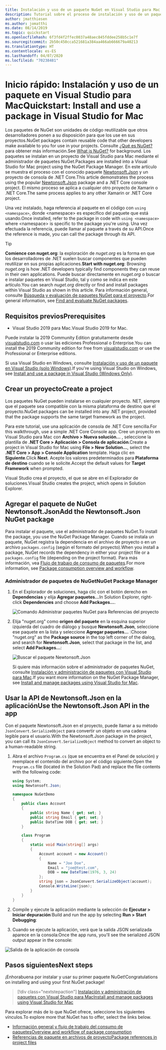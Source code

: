 ```yaml
---
title: Instalación y uso de un paquete NuGet en Visual Studio para Mac
description: Tutorial sobre el proceso de instalación y uso de un paquete NuGet en un proyecto de Visual Studio para Mac.
author: jmatthiesen
ms.author: jomatthi
ms.date: 08/14/2019
ms.topic: quickstart
ms.openlocfilehash: 6f3fd4f2ffec0037a48aec845fddee258b5c1e7f
ms.sourcegitcommit: 2b50c450cca521681a384aa466ab666679a40213
ms.translationtype: HT
ms.contentlocale: es-ES
ms.lasthandoff: 04/07/2020
ms.locfileid: "70238481"
---
```

# <a name="quickstart-install-and-use-a-package-in-visual-studio-for-mac"></a><span data-ttu-id="bbcd3-103">Inicio rápido: Instalación y uso de un paquete en Visual Studio para Mac</span><span class="sxs-lookup"><span data-stu-id="bbcd3-103">Quickstart: Install and use a package in Visual Studio for Mac</span></span>

<span data-ttu-id="bbcd3-104">Los paquetes de NuGet son unidades de código reutilizable que otros desarrolladores ponen a su disposición para que los use en sus proyectos.</span><span class="sxs-lookup"><span data-stu-id="bbcd3-104">NuGet packages contain reusable code that other developers make available to you for use in your projects.</span></span> <span data-ttu-id="bbcd3-105">Consulte [¿Qué es NuGet?](../What-is-NuGet.md) para obtener más información.</span><span class="sxs-lookup"><span data-stu-id="bbcd3-105">See [What is NuGet?](../What-is-NuGet.md) for background.</span></span> <span data-ttu-id="bbcd3-106">Los paquetes se instalan en un proyecto de Visual Studio para Mac mediante el administrador de paquetes NuGet.</span><span class="sxs-lookup"><span data-stu-id="bbcd3-106">Packages are installed into a Visual Studio for Mac project using the NuGet Package Manager.</span></span> <span data-ttu-id="bbcd3-107">En este artículo se muestra el proceso con el conocido paquete [Newtonsoft.Json](https://www.nuget.org/packages/Newtonsoft.Json/) y un proyecto de consola de .NET Core.</span><span class="sxs-lookup"><span data-stu-id="bbcd3-107">This article demonstrates the process using the popular [Newtonsoft.Json](https://www.nuget.org/packages/Newtonsoft.Json/) package and a .NET Core console project.</span></span> <span data-ttu-id="bbcd3-108">El mismo proceso se aplica a cualquier otro proyecto de Xamarin o .NET Core.</span><span class="sxs-lookup"><span data-stu-id="bbcd3-108">The same process applies to any other Xamarin or .NET Core project.</span></span>

<span data-ttu-id="bbcd3-109">Una vez instalado, haga referencia al paquete en el código con `using <namespace>`, donde \<namespace\> es específico del paquete que está usando.</span><span class="sxs-lookup"><span data-stu-id="bbcd3-109">Once installed, refer to the package in code with `using <namespace>` where \<namespace\> is specific to the package you're using.</span></span> <span data-ttu-id="bbcd3-110">Una vez efectuada la referencia, puede llamar al paquete a través de su API.</span><span class="sxs-lookup"><span data-stu-id="bbcd3-110">Once the reference is made, you can call the package through its API.</span></span>

> [!Tip]
> <span data-ttu-id="bbcd3-111">**Comience con nuget.org**: la exploración de *nuget.org* es la forma en que los desarrolladores de .NET suelen buscar componentes que pueden reutilizar en sus propias aplicaciones.</span><span class="sxs-lookup"><span data-stu-id="bbcd3-111">**Start with nuget.org**: Browsing *nuget.org* is how .NET developers typically find components they can reuse in their own applications.</span></span> <span data-ttu-id="bbcd3-112">Puede buscar directamente en *nuget.org* o buscar e instalar paquetes en Visual Studio, tal y como se indica en este artículo.</span><span class="sxs-lookup"><span data-stu-id="bbcd3-112">You can search *nuget.org* directly or find and install packages within Visual Studio as shown in this article.</span></span> <span data-ttu-id="bbcd3-113">Para información general, consulte [Búsqueda y evaluación de paquetes NuGet para el proyecto](../consume-packages/finding-and-choosing-packages.md).</span><span class="sxs-lookup"><span data-stu-id="bbcd3-113">For general information, see [Find and evaluate NuGet packages](../consume-packages/finding-and-choosing-packages.md).</span></span>

## <a name="prerequisites"></a><span data-ttu-id="bbcd3-114">Requisitos previos</span><span class="sxs-lookup"><span data-stu-id="bbcd3-114">Prerequisites</span></span>

- <span data-ttu-id="bbcd3-115">Visual Studio 2019 para Mac.</span><span class="sxs-lookup"><span data-stu-id="bbcd3-115">Visual Studio 2019 for Mac.</span></span>

<span data-ttu-id="bbcd3-116">Puede instalar la 2019 Community Edition gratuitamente desde [visualstudio.com](https://www.visualstudio.com/) o usar las ediciones Professional o Enterprise.</span><span class="sxs-lookup"><span data-stu-id="bbcd3-116">You can install the 2019 Community edition for free from [visualstudio.com](https://www.visualstudio.com/) or use the Professional or Enterprise editions.</span></span>

<span data-ttu-id="bbcd3-117">Si usa Visual Studio en Windows, consulte [Instalación y uso de un paquete en Visual Studio (solo Windows)](install-and-use-a-package-in-visual-studio.md).</span><span class="sxs-lookup"><span data-stu-id="bbcd3-117">If you're using Visual Studio on Windows, see [Install and use a package in Visual Studio (Windows Only)](install-and-use-a-package-in-visual-studio.md).</span></span>

## <a name="create-a-project"></a><span data-ttu-id="bbcd3-118">Crear un proyecto</span><span class="sxs-lookup"><span data-stu-id="bbcd3-118">Create a project</span></span>

<span data-ttu-id="bbcd3-119">Los paquetes NuGet pueden instalarse en cualquier proyecto. NET, siempre que el paquete sea compatible con la misma plataforma de destino que el proyecto.</span><span class="sxs-lookup"><span data-stu-id="bbcd3-119">NuGet packages can be installed into any .NET project, provided that the package supports the same target framework as the project.</span></span>

<span data-ttu-id="bbcd3-120">Para este tutorial, use una aplicación de consola de .NET Core sencilla.</span><span class="sxs-lookup"><span data-stu-id="bbcd3-120">For this walkthrough, use a simple .NET Core Console app.</span></span> <span data-ttu-id="bbcd3-121">Cree un proyecto en Visual Studio para Mac con **Archivo > Nueva solución...** , seleccione la plantilla de **.NET Core > Aplicación > Consola de aplicación**.</span><span class="sxs-lookup"><span data-stu-id="bbcd3-121">Create a project in Visual Studio for Mac using **File > New Solution...**, select the **.NET Core > App > Console Application** template.</span></span> <span data-ttu-id="bbcd3-122">Haga clic en **Siguiente**.</span><span class="sxs-lookup"><span data-stu-id="bbcd3-122">Click **Next**.</span></span> <span data-ttu-id="bbcd3-123">Acepte los valores predeterminados para **Plataforma de destino** cuando se le solicite.</span><span class="sxs-lookup"><span data-stu-id="bbcd3-123">Accept the default values for **Target Framework** when prompted.</span></span>

<span data-ttu-id="bbcd3-124">Visual Studio crea el proyecto, el que se abre en el Explorador de soluciones.</span><span class="sxs-lookup"><span data-stu-id="bbcd3-124">Visual Studio creates the project, which opens in Solution Explorer.</span></span>

## <a name="add-the-newtonsoftjson-nuget-package"></a><span data-ttu-id="bbcd3-125">Agregar el paquete de NuGet Newtonsoft.Json</span><span class="sxs-lookup"><span data-stu-id="bbcd3-125">Add the Newtonsoft.Json NuGet package</span></span>

<span data-ttu-id="bbcd3-126">Para instalar el paquete, use el administrador de paquetes NuGet.</span><span class="sxs-lookup"><span data-stu-id="bbcd3-126">To install the package, you use the NuGet Package Manager.</span></span> <span data-ttu-id="bbcd3-127">Cuando se instala un paquete, NuGet registra la dependencia en el archivo de proyecto o en un archivo `packages.config` (según el formato del proyecto).</span><span class="sxs-lookup"><span data-stu-id="bbcd3-127">When you install a package, NuGet records the dependency in  either your project file or a `packages.config` file (depending on the project format).</span></span> <span data-ttu-id="bbcd3-128">Para más información, vea [Flujo de trabajo de consumo de paquetes](../consume-packages/Overview-and-Workflow.md).</span><span class="sxs-lookup"><span data-stu-id="bbcd3-128">For more information, see [Package consumption overview and workflow](../consume-packages/Overview-and-Workflow.md).</span></span>

### <a name="nuget-package-manager"></a><span data-ttu-id="bbcd3-129">Administrador de paquetes de NuGet</span><span class="sxs-lookup"><span data-stu-id="bbcd3-129">NuGet Package Manager</span></span>

1. <span data-ttu-id="bbcd3-130">En el Explorador de soluciones, haga clic con el botón derecho en **Dependencias** y elija **Agregar paquetes...**</span><span class="sxs-lookup"><span data-stu-id="bbcd3-130">In Solution Explorer, right-click **Dependencies** and choose **Add Packages...**.</span></span>

    ![Comando Administrar paquetes NuGet para Referencias del proyecto](media/QS_Use_Mac-02-ManageNuGetPackages.png)

1. <span data-ttu-id="bbcd3-132">Elija "nuget.org" como **origen del paquete** en la esquina superior izquierda del cuadro de diálogo y busque **Newtonsoft.Json**, seleccione ese paquete en la lista y seleccione **Agregar paquetes...** :</span><span class="sxs-lookup"><span data-stu-id="bbcd3-132">Choose "nuget.org" as the **Package source** in the top left corner of the dialog, and search for **Newtonsoft.Json**, select that package in the list, and select **Add Packages...**:</span></span>

    ![Buscar el paquete Newtonsoft.Json](media/QS_Use_Mac-03-NewtonsoftJson.png)

    <span data-ttu-id="bbcd3-134">Si quiere más información sobre el administrador de paquetes NuGet, consulte [Instalación y administración de paquetes con Visual Studio para Mac](../consume-packages/install-use-packages-visual-studio.md).</span><span class="sxs-lookup"><span data-stu-id="bbcd3-134">If you want more information on the NuGet Package Manager, see [Install and manage packages using Visual Studio for Mac](../consume-packages/install-use-packages-visual-studio.md).</span></span>

## <a name="use-the-newtonsoftjson-api-in-the-app"></a><span data-ttu-id="bbcd3-135">Usar la API de Newtonsoft.Json en la aplicación</span><span class="sxs-lookup"><span data-stu-id="bbcd3-135">Use the Newtonsoft.Json API in the app</span></span>

<span data-ttu-id="bbcd3-136">Con el paquete Newtonsoft.Json en el proyecto, puede llamar a su método `JsonConvert.SerializeObject` para convertir un objeto en una cadena legible para el usuario.</span><span class="sxs-lookup"><span data-stu-id="bbcd3-136">With the Newtonsoft.Json package in the project, you can call its `JsonConvert.SerializeObject` method to convert an object to a human-readable string.</span></span>

1. <span data-ttu-id="bbcd3-137">Abra el archivo `Program.cs` (que se encuentra en el Panel de solución) y reemplace el contenido del archivo por el código siguiente:</span><span class="sxs-lookup"><span data-stu-id="bbcd3-137">Open the `Program.cs` file (located in the Solution Pad) and replace the file contents with the following code:</span></span>

    ```cs
    using System;
    using Newtonsoft.Json;

    namespace NuGetDemo
    {
        public class Account
        {
            public string Name { get; set; }
            public string Email { get; set; }
            public DateTime DOB { get; set; }
        }
    
        class Program
        {
            static void Main(string[] args)
            {
                Account account = new Account()
                {
                    Name = "Joe Doe",
                    Email = "joe@test.com",
                    DOB = new DateTime(1976, 3, 24)
                };
                string json = JsonConvert.SerializeObject(account);
                Console.WriteLine(json);
            }
        }
    }
    ```

1. <span data-ttu-id="bbcd3-138">Compile y ejecute la aplicación mediante la selección de **Ejecutar > Iniciar depuración**:</span><span class="sxs-lookup"><span data-stu-id="bbcd3-138">Build and run the app by selecting **Run > Start Debugging**:</span></span>

1. <span data-ttu-id="bbcd3-139">Cuando se ejecute la aplicación, verá que la salida JSON serializada aparece en la consola:</span><span class="sxs-lookup"><span data-stu-id="bbcd3-139">Once the app runs, you'll see the serialized JSON output appear in the console:</span></span>

  ![Salida de la aplicación de consola](media/QS_Use_Mac-06-AppStart.png)

## <a name="next-steps"></a><span data-ttu-id="bbcd3-141">Pasos siguientes</span><span class="sxs-lookup"><span data-stu-id="bbcd3-141">Next steps</span></span>
<span data-ttu-id="bbcd3-142">¡Enhorabuena por instalar y usar su primer paquete NuGet!</span><span class="sxs-lookup"><span data-stu-id="bbcd3-142">Congratulations on installing and using your first NuGet package!</span></span>

> [!div class="nextstepaction"]
> [<span data-ttu-id="bbcd3-143">Instalación y administración de paquetes con Visual Studio para Mac</span><span class="sxs-lookup"><span data-stu-id="bbcd3-143">Install and manage packages using Visual Studio for Mac</span></span>](/visualstudio/mac/nuget-walkthrough?toc=/nuget/toc.json)

<span data-ttu-id="bbcd3-144">Para explorar más de lo que NuGet ofrece, seleccione los siguientes vínculos.</span><span class="sxs-lookup"><span data-stu-id="bbcd3-144">To explore more that NuGet has to offer, select the links below.</span></span>

- [<span data-ttu-id="bbcd3-145">Información general y flujo de trabajo del consumo de paquetes</span><span class="sxs-lookup"><span data-stu-id="bbcd3-145">Overview and workflow of package consumption</span></span>](../consume-packages/overview-and-workflow.md)
- [<span data-ttu-id="bbcd3-146">Referencias de paquete en archivos de proyecto</span><span class="sxs-lookup"><span data-stu-id="bbcd3-146">Package references in project files</span></span>](../consume-packages/package-references-in-project-files.md)
